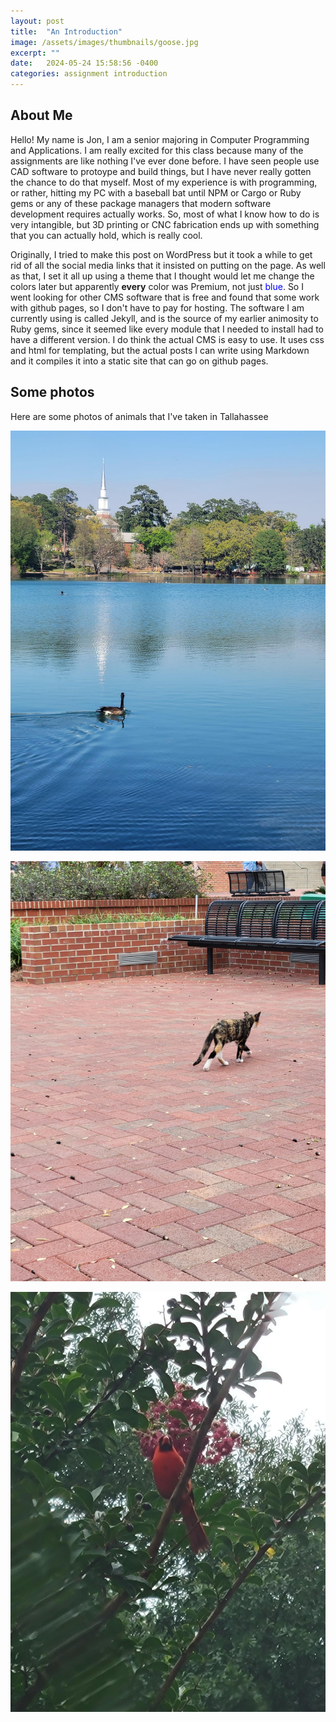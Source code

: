 ```yaml
---
layout: post
title:  "An Introduction"
image: /assets/images/thumbnails/goose.jpg
excerpt: ""
date:   2024-05-24 15:58:56 -0400
categories: assignment introduction
---
```


## About Me
Hello! My name is Jon, I am a senior majoring in Computer Programming and Applications. I am really excited for this class because many of the assignments are like nothing I've ever done before. I have seen people use CAD software to protoype and build things, but I have never really gotten the chance to do that myself. Most of my experience is with programming, or rather, hitting my PC with a baseball bat until NPM or Cargo or Ruby gems or any of these package managers that modern software development requires actually works. So, most of what I know how to do is very intangible, but 3D printing or CNC fabrication ends up with something that you can actually hold, which is really cool.

Originally, I tried to make this post on WordPress but it took a while to get rid of all the social media links that it insisted on putting on the page. As well as that, I set it all up using a theme that I thought would let me change the colors later but apparently **every** color was Premium, not just <span style="color: blue">blue</span>. So I went looking for other CMS software that is free and found that some work with github pages, so I don't have to pay for hosting. The software I am currently using is called Jekyll, and is the source of my earlier animosity to Ruby gems, since it seemed like every module that I needed to install had to have a different version. I do think the actual CMS is easy to use. It uses css and html for templating, but the actual posts I can write using Markdown and it compiles it into a static site that can go on github pages.

## Some photos
Here are some photos of animals that I've taken in Tallahassee

![A photo of a goose swimming at Lake Ella](/assets/images/goose.jpg)

![Campus cat by the health and wellness building](/assets/images/cat.jpg)

![Cardinal in a tree](/assets/images/cardinal.jpg)
